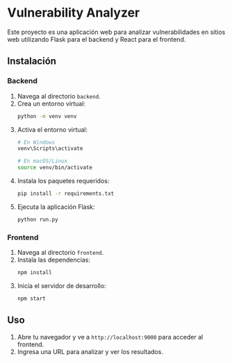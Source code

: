 # Vulnerability Analyzer

Este proyecto es una aplicación web para analizar vulnerabilidades en sitios web utilizando Flask para el backend y React para el frontend.

## Instalación

### Backend

1. Navega al directorio `backend`.
2. Crea un entorno virtual:
    ```bash
    python -m venv venv
    ```
3. Activa el entorno virtual:
    ```bash
    # En Windows
    venv\Scripts\activate

    # En macOS/Linux
    source venv/bin/activate
    ```
4. Instala los paquetes requeridos:
    ```bash
    pip install -r requirements.txt
    ```
5. Ejecuta la aplicación Flask:
    ```bash
    python run.py
    ```

### Frontend

1. Navega al directorio `frontend`.
2. Instala las dependencias:
    ```bash
    npm install
    ```
3. Inicia el servidor de desarrollo:
    ```bash
    npm start
    ```

## Uso

1. Abre tu navegador y ve a `http://localhost:9000` para acceder al frontend.
2. Ingresa una URL para analizar y ver los resultados.
